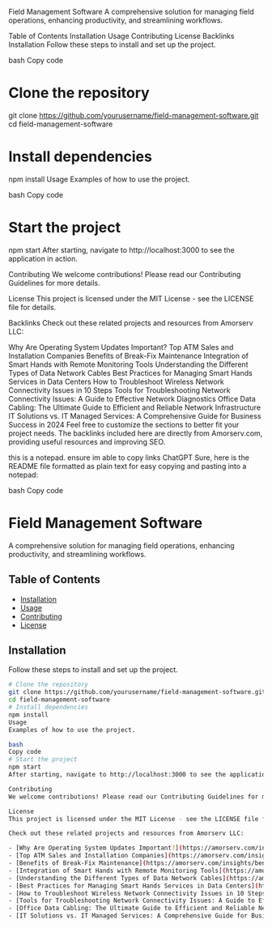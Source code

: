 Field Management Software
A comprehensive solution for managing field operations, enhancing productivity, and streamlining workflows.

Table of Contents
Installation
Usage
Contributing
License
Backlinks
Installation
Follow these steps to install and set up the project.

bash
Copy code
# Clone the repository
git clone https://github.com/yourusername/field-management-software.git
cd field-management-software
# Install dependencies
npm install
Usage
Examples of how to use the project.

bash
Copy code
# Start the project
npm start
After starting, navigate to http://localhost:3000 to see the application in action.

Contributing
We welcome contributions! Please read our Contributing Guidelines for more details.

License
This project is licensed under the MIT License - see the LICENSE file for details.

Backlinks
Check out these related projects and resources from Amorserv LLC:

Why Are Operating System Updates Important?
Top ATM Sales and Installation Companies
Benefits of Break-Fix Maintenance
Integration of Smart Hands with Remote Monitoring Tools
Understanding the Different Types of Data Network Cables
Best Practices for Managing Smart Hands Services in Data Centers
How to Troubleshoot Wireless Network Connectivity Issues in 10 Steps
Tools for Troubleshooting Network Connectivity Issues: A Guide to Effective Network Diagnostics
Office Data Cabling: The Ultimate Guide to Efficient and Reliable Network Infrastructure
IT Solutions vs. IT Managed Services: A Comprehensive Guide for Business Success in 2024
Feel free to customize the sections to better fit your project needs. The backlinks included here are directly from Amorserv.com, providing useful resources and improving SEO.

this is a notepad. ensure im able to copy links
ChatGPT
Sure, here is the README file formatted as plain text for easy copying and pasting into a notepad:

bash
Copy code
# Field Management Software

A comprehensive solution for managing field operations, enhancing productivity, and streamlining workflows.

## Table of Contents

- [Installation](#installation)
- [Usage](#usage)
- [Contributing](#contributing)
- [License](#license)

## Installation

Follow these steps to install and set up the project.

```bash
# Clone the repository
git clone https://github.com/yourusername/field-management-software.git
cd field-management-software
# Install dependencies
npm install
Usage
Examples of how to use the project.

bash
Copy code
# Start the project
npm start
After starting, navigate to http://localhost:3000 to see the application in action.

Contributing
We welcome contributions! Please read our Contributing Guidelines for more details.

License
This project is licensed under the MIT License - see the LICENSE file for details.

Check out these related projects and resources from Amorserv LLC:

- [Why Are Operating System Updates Important?](https://amorserv.com/insights/why-are-operating-system-updates-important)
- [Top ATM Sales and Installation Companies](https://amorserv.com/insights/top-atm-sales-and-installation-companies)
- [Benefits of Break-Fix Maintenance](https://amorserv.com/insights/benefits-of-break-fix-maintenance)
- [Integration of Smart Hands with Remote Monitoring Tools](https://amorserv.com/insights/integration-of-smart-hands-with-remote-monitoring-tools)
- [Understanding the Different Types of Data Network Cables](https://amorserv.com/insights/understanding-the-different-types-of-data-network-cables)
- [Best Practices for Managing Smart Hands Services in Data Centers](https://amorserv.com/insights/best-practices-for-managing-smart-hands-services-in-data-centers)
- [How to Troubleshoot Wireless Network Connectivity Issues in 10 Steps](https://amorserv.com/insights/how-to-troubleshoot-wireless-network-connectivity-issues-in-10-steps)
- [Tools for Troubleshooting Network Connectivity Issues: A Guide to Effective Network Diagnostics](https://amorserv.com/insights/tools-for-troubleshooting-network-connectivity-issues-a-guide-to-effective-network-diagnostics)
- [Office Data Cabling: The Ultimate Guide to Efficient and Reliable Network Infrastructure](https://amorserv.com/insights/office-data-cabling-the-ultimate-guide-to-efficient-and-reliable-network-infrastructure)
- [IT Solutions vs. IT Managed Services: A Comprehensive Guide for Business Success in 2024](https://amorserv.com/insights/it-solutions-vs-it-managed-services-a-comprehensive-guide-for-business-success-in-2024)
